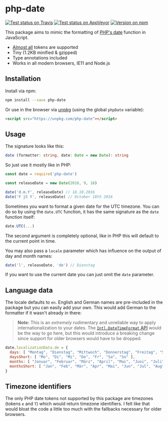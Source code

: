 # php-date

[![Test status on Travis](https://badgen.net/travis/loilo/node-php-date?label=Linux&icon=travis)](https://travis-ci.org/loilo/node-php-date)
[![Test status on AppVeyor](https://badgen.net/appveyor/ci/loilo/node-php-date?label=Windows&icon=appveyor)](https://ci.appveyor.com/project/loilo/node-php-date)
[![Version on npm](https://badgen.net/npm/v/php-date)](https://www.npmjs.com/package/php-date)

This package aims to mimic the formatting of [PHP's date](http://php.net/manual/en/function.date.php) function in JavaScript.

- [Almost all](#timezone-identifiers) tokens are supported
- Tiny (1.2KB minified & gzipped)
- Type annotations included
- Works in all modern browsers, IE11 and Node.js

## Installation
Install via npm:

```bash
npm install --save php-date
```

Or use in the browser via [unpkg](https://unpkg.com) (using the global `phpDate` variable):

```html
<script src="https://unpkg.com/php-date"></script>
```

## Usage

The signature looks like this:

```ts
date (formatter: string, date: Date = new Date): string
```

So just use it mostly like in PHP:

```js
const date = require('php-date')

const releaseDate = new Date(2016, 9, 18)

date('d.m.Y', releaseDate) // 18.10.2016
date('F jS Y', releaseDate) // October 18th 2016
```

Sometimes you want to format a given date for the UTC timezone. You can do so by using the `date.UTC` function, it has the same signature as the `date` function itself:

```js
date.UTC(...)
```

The second argument is completely optional, like in PHP this will default to the current point in time.

You may also pass a `locale` parameter which has influence on the output of day and month names:

```javascript
date('l', releaseDate, 'de') // Dienstag
```

If you want to use the current date you can just omit the `date` parameter.

## Language data
The locale defaults to `en`. English and German names are pre-included in the package but you can easily add your own. This would add German to the formatter if it wasn't already in there:

> **Note:** This is an *extremely* rudimentary and unreliable way to apply internationalization to your dates. The [`Intl.DateTimeFormat` API](https://developer.mozilla.org/en-US/docs/Web/JavaScript/Reference/Global_Objects/DateTimeFormat) would be the way to go here, but this would introduce a breaking change since support for older browsers would have to be dropped.

```javascript
date.localizationData.de = {
  days: [ "Montag", "Dienstag", "Mittwoch", "Donnerstag", "Freitag", "Samstag", "Sonntag" ],
  daysShort: [ "Mo", "Di", "Mi", "Do", "Fr", "Sa", "So" ],
  months: [ "Januar", "Februar", "März", "April", "Mai", "Juni", "Juli", "August", "September", "Oktober", "November", "Dezember" ],
  monthsShort: [ "Jan", "Feb", "Mär", "Apr", "Mai", "Jun", "Jul", "Aug", "Sep", "Okt", "Nov", "Dez" ]
}
```

## Timezone identifiers
The only PHP date tokens not supported by this package are timezones (tokens `e` and `T`) which would return timezone identifiers. I felt like that would bloat the code a little too much with the fallbacks necessary for older browsers.
